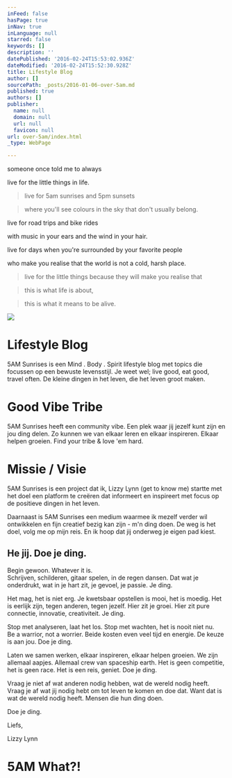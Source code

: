 ```yaml
---
inFeed: false
hasPage: true
inNav: true
inLanguage: null
starred: false
keywords: []
description: ''
datePublished: '2016-02-24T15:53:02.936Z'
dateModified: '2016-02-24T15:52:30.928Z'
title: Lifestyle Blog
author: []
sourcePath: _posts/2016-01-06-over-5am.md
published: true
authors: []
publisher:
  name: null
  domain: null
  url: null
  favicon: null
url: over-5am/index.html
_type: WebPage

---
```

someone once told me to always

live for the little things in life.

> live for 5am sunrises and 5pm sunsets

> where you'll see colours in the sky that don't usually belong.

live for road trips and bike rides

with music in your ears and the wind in your hair.

live for days when you're surrounded by your favorite people 

who make you realise that the world is not a cold, harsh place.

> live for the little things because they will make you realise that

> this is what life is about,

> this is what it means to be alive.

![](https://the-grid-user-content.s3-us-west-2.amazonaws.com/972c541d-d496-4dc1-87ab-816066d3b903.png)

# Lifestyle Blog

5AM Sunrises is een Mind . Body . Spirit lifestyle blog met topics die focussen op een bewuste levensstijl. Je weet wel; live good, eat good, travel often. De kleine dingen in het leven, die het leven groot maken.

# Good Vibe Tribe

5AM Sunrises heeft een community vibe. Een plek waar jij jezelf kunt zijn en jou ding delen. Zo kunnen we van elkaar leren en elkaar inspireren. Elkaar helpen groeien. Find your tribe & love 'em hard.

# Missie / Visie

5AM Sunrises is een project dat ik, Lizzy Lynn (get to know me) startte met het doel een platform te creëren dat informeert en inspireert met focus op de positieve dingen in het leven. 

Daarnaast is 5AM Sunrises een medium waarmee ik mezelf verder wil ontwikkelen en fijn creatief bezig kan zijn - m'n ding doen. De weg is het doel, volg me op mijn reis. En ik hoop dat jij onderweg je eigen pad kiest.

## He jij. Doe je ding.

Begin gewoon. Whatever it is.  
Schrijven, schilderen, gitaar spelen, in de regen dansen. Dat wat je onderdrukt, wat in je hart zit, je gevoel, je passie. Je ding.

Het mag, het is niet erg. Je kwetsbaar opstellen is mooi, het is moedig. Het is eerlijk zijn, tegen anderen, tegen jezelf. Hier zit je groei. Hier zit pure connectie, innovatie, creativiteit. Je ding.

Stop met analyseren, laat het los. Stop met wachten, het is nooit niet nu.  
Be a warrior, not a worrier. Beide kosten even veel tijd en energie. De keuze is aan jou. Doe je ding.

Laten we samen werken, elkaar inspireren, elkaar helpen groeien. We zijn allemaal aapjes. Allemaal crew van spaceship earth. Het is geen competitie, het is geen race. Het is een reis, geniet. Doe je ding.

Vraag je niet af wat anderen nodig hebben, wat de wereld nodig heeft. Vraag je af wat jij nodig hebt om tot leven te komen en doe dat. Want dat is wat de wereld nodig heeft. Mensen die hun ding doen.

Doe je ding.

Liefs,

Lizzy Lynn

# 5AM What?!